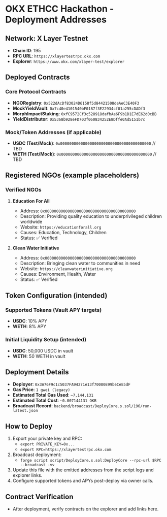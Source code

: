 # OKX ETHCC Hackathon - Deployment Addresses

## Network: X Layer Testnet
- **Chain ID**: 195
- **RPC URL**: `https://xlayertestrpc.okx.com`
- **Explorer**: `https://www.okx.com/xlayer-test/explorer`

## Deployed Contracts

### Core Protocol Contracts
- **NGORegistry**: `0x522dAcDf83024D6158f5d84421508deAeC3E40F3`
- **MockYieldVault**: `0x7c40e4101540bF0187f3E22934cf01a255cDADf3`
- **MorphImpactStaking**: `0xfC9572Cf3c528918dafbAa6F9b1D1E7dE62d0cBB`
- **YieldDistributor**: `0x5368b928eFD703f060834252E8Dffe0Ad5151b7c`

### Mock/Token Addresses (if applicable)
- **USDC (Test/Mock)**: `0x0000000000000000000000000000000000000000`  // TBD
- **WETH (Test/Mock)**: `0x0000000000000000000000000000000000000000`  // TBD

## Registered NGOs (example placeholders)

### Verified NGOs
1. **Education For All**
   - Address: `0x0000000000000000000000000000000000000000`
   - Description: Providing quality education to underprivileged children worldwide
   - Website: `https://educationforall.org`
   - Causes: Education, Technology, Children
   - Status: ✅ Verified

2. **Clean Water Initiative**
   - Address: `0x0000000000000000000000000000000000000000`
   - Description: Bringing clean water to communities in need
   - Website: `https://cleanwaterinitiative.org`
   - Causes: Environment, Health, Water
   - Status: ✅ Verified

## Token Configuration (intended)

### Supported Tokens (Vault APY targets)
- **USDC**: 10% APY
- **WETH**: 8% APY

### Initial Liquidity Setup (intended)
- **USDC**: 50,000 USDC in vault
- **WETH**: 50 WETH in vault

## Deployment Details
- **Deployer**: `0x3A76F9c1c5037FA94271e13f70080E99beCeE5dF`
- **Gas Price**: `1 gwei (legacy)`
- **Estimated Total Gas Used**: `~7,144,131`
- **Estimated Total Cost**: `~0.007144131 OKB`
- **Broadcast Record**: `backend/broadcast/DeployCore.s.sol/196/run-latest.json`

## How to Deploy

1. Export your private key and RPC:
   - `export PRIVATE_KEY=0x...`
   - `export RPC=https://xlayertestrpc.okx.com`
2. Broadcast deployment:
   - `forge script script/DeployCore.s.sol:DeployCore --rpc-url $RPC --broadcast -vv`
3. Update this file with the emitted addresses from the script logs and explorer links.
4. Configure supported tokens and APYs post-deploy via owner calls.

## Contract Verification
- After deployment, verify contracts on the explorer and add links here.
